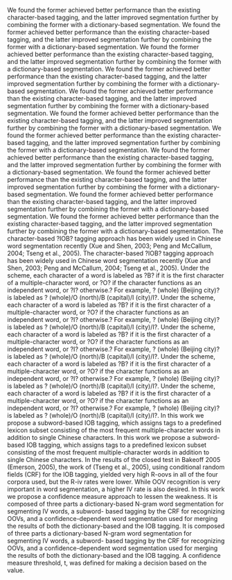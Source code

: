 We found the former achieved better performance than the existing character-based tagging, and the latter improved segmentation further by combining the former with a dictionary-based segmentation.
We found the former achieved better performance than the existing character-based tagging, and the latter improved segmentation further by combining the former with a dictionary-based segmentation.
We found the former achieved better performance than the existing character-based tagging, and the latter improved segmentation further by combining the former with a dictionary-based segmentation.
We found the former achieved better performance than the existing character-based tagging, and the latter improved segmentation further by combining the former with a dictionary-based segmentation.
We found the former achieved better performance than the existing character-based tagging, and the latter improved segmentation further by combining the former with a dictionary-based segmentation.
We found the former achieved better performance than the existing character-based tagging, and the latter improved segmentation further by combining the former with a dictionary-based segmentation.
We found the former achieved better performance than the existing character-based tagging, and the latter improved segmentation further by combining the former with a dictionary-based segmentation.
We found the former achieved better performance than the existing character-based tagging, and the latter improved segmentation further by combining the former with a dictionary-based segmentation.
We found the former achieved better performance than the existing character-based tagging, and the latter improved segmentation further by combining the former with a dictionary-based segmentation.
We found the former achieved better performance than the existing character-based tagging, and the latter improved segmentation further by combining the former with a dictionary-based segmentation.
We found the former achieved better performance than the existing character-based tagging, and the latter improved segmentation further by combining the former with a dictionary-based segmentation.
The character-based ?IOB? tagging approach has been widely used in Chinese word segmentation recently (Xue and Shen, 2003; Peng and McCallum, 2004; Tseng et al., 2005).
The character-based ?IOB? tagging approach has been widely used in Chinese word segmentation recently (Xue and Shen, 2003; Peng and McCallum, 2004; Tseng et al., 2005).
Under the scheme, each character of a word is labeled as ?B? if it is the first character of a multiple-character word, or ?O? if the character functions as an independent word, or ?I? otherwise.? For example, ? (whole) (Beijing city)? is labeled as ? (whole)/O (north)/B (capital)/I (city)/I?.
Under the scheme, each character of a word is labeled as ?B? if it is the first character of a multiple-character word, or ?O? if the character functions as an independent word, or ?I? otherwise.? For example, ? (whole) (Beijing city)? is labeled as ? (whole)/O (north)/B (capital)/I (city)/I?.
Under the scheme, each character of a word is labeled as ?B? if it is the first character of a multiple-character word, or ?O? if the character functions as an independent word, or ?I? otherwise.? For example, ? (whole) (Beijing city)? is labeled as ? (whole)/O (north)/B (capital)/I (city)/I?.
Under the scheme, each character of a word is labeled as ?B? if it is the first character of a multiple-character word, or ?O? if the character functions as an independent word, or ?I? otherwise.? For example, ? (whole) (Beijing city)? is labeled as ? (whole)/O (north)/B (capital)/I (city)/I?.
Under the scheme, each character of a word is labeled as ?B? if it is the first character of a multiple-character word, or ?O? if the character functions as an independent word, or ?I? otherwise.? For example, ? (whole) (Beijing city)? is labeled as ? (whole)/O (north)/B (capital)/I (city)/I?.
In this work we propose a subword-based IOB tagging, which assigns tags to a predefined lexicon subset consisting of the most frequent multiple-character words in addition to single Chinese characters.
In this work we propose a subword-based IOB tagging, which assigns tags to a predefined lexicon subset consisting of the most frequent multiple-character words in addition to single Chinese characters.
In the results of the closed test in Bakeoff 2005 (Emerson, 2005), the work of (Tseng et al., 2005), using conditional random fields (CRF) for the IOB tagging, yielded very high R-oovs in all of the four corpora used, but the R-iv rates were lower.
While OOV recognition is very important in word segmentation, a higher IV rate is also desired.
In this work we propose a confidence measure approach to lessen the weakness.
It is composed of three parts a dictionary-based N-gram word segmentation for segmenting IV words, a subword- based tagging by the CRF for recognizing OOVs, and a confidence-dependent word segmentation used for merging the results of both the dictionary-based and the IOB tagging.
It is composed of three parts a dictionary-based N-gram word segmentation for segmenting IV words, a subword- based tagging by the CRF for recognizing OOVs, and a confidence-dependent word segmentation used for merging the results of both the dictionary-based and the IOB tagging.
A confidence measure threshold, t, was defined for making a decision based on the value.
